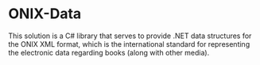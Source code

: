 # ONIX-Data
This solution is a C# library that serves to provide .NET data structures for the ONIX XML format, which is the international standard for representing the electronic data regarding books (along with other media).
